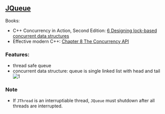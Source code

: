 ## [JQueue](https://github.com/pvthuyet/Modern-Cplusplus/blob/master/thread/JThread.h) ##
Books:  
* C++ Concurrency in Action, Second Edition: [6 Designing lock-based concurrent data structures](https://livebook.manning.com/book/c-plus-plus-concurrency-in-action-second-edition/chapter-6/v-7/57)  
* Effective modern C++: [Chapter 8 The Concurrency API](https://www.aristeia.com/EMC++.html)
  
### Features: ###
* thread safe queue
* concurrent data structure: queue is single linked list with head and tail  
![1](https://github.com/pvthuyet/Modern-Cplusplus/blob/master/queue/06_01.png)
  
### Note
* If `JThread` is an interruptiable thread, `JQueue` must shutdown after all threads are interrupted.
